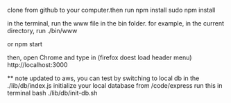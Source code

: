 clone from github to your computer.then run npm install
sudo npm install


in the terminal, run the www file in the bin folder.
for example, in the current directory, run
./bin/www

or
npm start


then, open Chrome and type in (firefox doest load header menu) 
http://localhost:3000


** note updated to aws, you can test by switching to local db in the ./lib/db/index.js
initialize your local database
from /code/express run this in terminal
bash ./lib/db/init-db.sh
